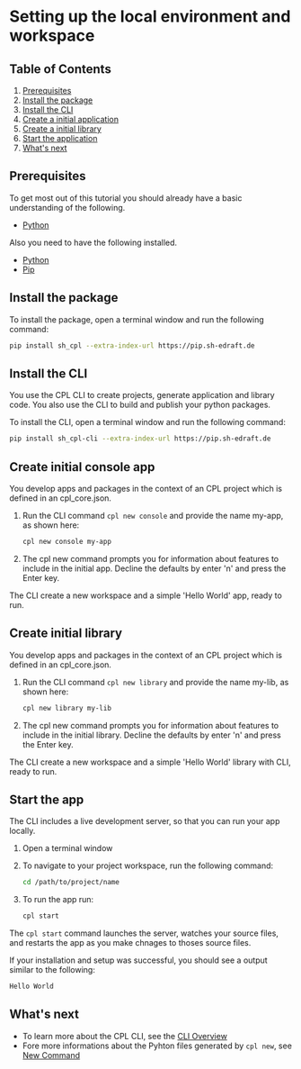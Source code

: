 # Setting up the local environment and workspace

## Table of Contents

1. [Prerequisites](#prerequisites)
2. [Install the package](#install-the-package)
3. [Install the CLI](#install-the-cli)
4. [Create a initial application](#create-initial-console-app)
5. [Create a initial library](#create-initial-library)
6. [Start the application](#start-the-app)
7. [What's next](#whats-next)

## Prerequisites

To get most out of this tutorial you should already have a basic understanding of the following.

- [Python][python]

Also you need to have the following installed.

- [Python][python]
- [Pip][pip-url]

## Install the package

To install the package, open a terminal window and run the following command:

```sh
pip install sh_cpl --extra-index-url https://pip.sh-edraft.de
```

## Install the CLI

You use the CPL CLI to create projects, generate application and library code. You also use the CLI to build and publish your python packages.

To install the CLI, open a terminal window and run the following command:

```sh
pip install sh_cpl-cli --extra-index-url https://pip.sh-edraft.de
```

## Create initial console app

You develop apps and packages in the context of an CPL project which is defined in an cpl_core.json.

1. Run the CLI command ```cpl new console``` and provide the name my-app, as shown here:

    ```sh
    cpl new console my-app
    ```

2. The cpl new command prompts you for information about features to include in the initial app. Decline the defaults by enter 'n' and press the Enter key.

The CLI create a new workspace and a simple 'Hello World' app, ready to run.

## Create initial library

You develop apps and packages in the context of an CPL project which is defined in an cpl_core.json.

1. Run the CLI command ```cpl new library``` and provide the name my-lib, as shown here:

    ```sh
    cpl new library my-lib
    ```

2. The cpl new command prompts you for information about features to include in the initial library. Decline the defaults by enter 'n' and press the Enter key.

The CLI create a new workspace and a simple 'Hello World' library with CLI, ready to run.

## Start the app

The CLI includes a live development server, so that you can run your app locally.

1. Open a terminal window

2. To navigate to your project workspace, run the following command:

    ```sh
    cd /path/to/project/name
    ```

3. To run the app run:

    ```sh
    cpl start
    ```

The ```cpl start``` command launches the server, watches your source files, and restarts the app as you make chnages to thoses source files.

If your installation and setup was successful, you should see a output similar to the following:

```sh
Hello World
```

## What's next

- To learn more about the CPL CLI, see the [CLI Overview](cli.overview)
- Fore more informations about the Pyhton files generated by ```cpl new```, see [New Command](cli.new)

<!-- LINKS -->
[pip-url]: https://pip.sh-edraft.de
[python]: https://www.python.org/
[pip]: https://pypi.org/project/pip/
